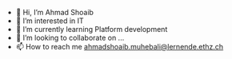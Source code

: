 - 👋 Hi, I’m Ahmad Shoaib
- 👀 I’m interested in IT 
- 🌱 I’m currently learning Platform development
- 💞️ I’m looking to collaborate on ...
- 📫 How to reach me ahmadshoaib.muhebali@lernende.ethz.ch

<!---
ahmadshoaibmuhebali/ahmadshoaibmuhebali is a ✨ special ✨ repository because its `README.md` (this file) appears on your GitHub profile.
You can click the Preview link to take a look at your changes.
--->
